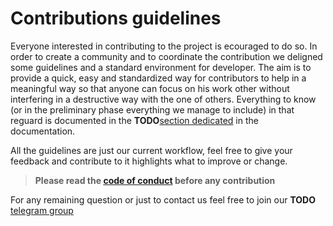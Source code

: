 # Contributions guidelines

Everyone interested in contributing to the project is ecouraged to do so.
In order to create a community and to coordinate the contribution we deligned some guidelines 
and a standard environment for developer.
The aim is to provide a quick, easy and standardized way for contributors to help in a meaningful way 
so that anyone can focus on his work other without interfering in a destructive way with the one of others. 
Everything to know (or in the preliminary phase everything we manage to include) in that reguard is documented in the **TODO**[section dedicated]() in the documentation.

All the guidelines are just our current workflow, feel free to give your feedback and contribute to it highlights what to improve or change.

> **Please read the [code of conduct](CODE_OF_CONDUCT.md) before any contribution**

For any remaining question or just to contact us feel free to join our **TODO** [telegram group]()